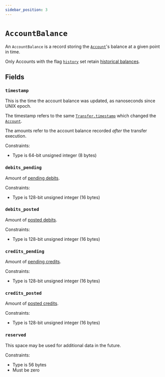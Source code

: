 ```yaml
---
sidebar_position: 3
---
```


# `AccountBalance`

An `AccountBalance` is a record storing the [`Account`](./account.md)'s balance at a given point in
time.

Only Accounts with the flag [`history`](./account.md#flagshistory) set retain
[historical balances](https://docs.tigerbeetle.com/api-reference/operations/get_account_balances).

## Fields

### `timestamp`

This is the time the account balance was updated, as nanoseconds since UNIX epoch.

The timestamp refers to the same [`Transfer.timestamp`](./transfer.md#timestamp) which changed the
[`Account`](./account.md).

The amounts refer to the account balance recorded _after_ the transfer execution.

Constraints:

- Type is 64-bit unsigned integer (8 bytes)

### `debits_pending`

Amount of [pending debits](./account.md#debits_pending).

Constraints:

- Type is 128-bit unsigned integer (16 bytes)

### `debits_posted`

Amount of [posted debits](./account.md#debits_posted).

Constraints:

- Type is 128-bit unsigned integer (16 bytes)

### `credits_pending`

Amount of [pending credits](./account.md#credits_pending).

Constraints:

- Type is 128-bit unsigned integer (16 bytes)

### `credits_posted`

Amount of [posted credits](./account.md#credits_posted).

Constraints:

- Type is 128-bit unsigned integer (16 bytes)

### `reserved`

This space may be used for additional data in the future.

Constraints:

- Type is 56 bytes
- Must be zero
